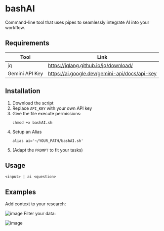 # bashAI
Command-line tool that uses pipes to seamlessly integrate AI into your workflow.
## Requirements
| Tool | Link |
|----------|----------|
| jq  | https://jqlang.github.io/jq/download/ |
| Gemini API Key | https://ai.google.dev/gemini-api/docs/api-key | 

## Installation

1. Download the script
2. Replace `API_KEY` with your own API key
4. Give the file execute permissions:
   ```
   chmod +x bashAI.sh
   ```
5. Setup an Alias
   ```
   alias ai='~/YOUR_PATH/bashAI.sh' 
   ```
6. (Adapt the `PROMPT` to fit your tasks) 
## Usage
```
<input> | ai <question>
```
## Examples
Add context to your research:

![image](https://github.com/user-attachments/assets/90f7e853-7cda-4395-8da2-39698cdaacb0)
Filter your data:

![image](https://github.com/user-attachments/assets/a04c243a-2703-4bfc-b0ec-7e0b1a55b7a2)
